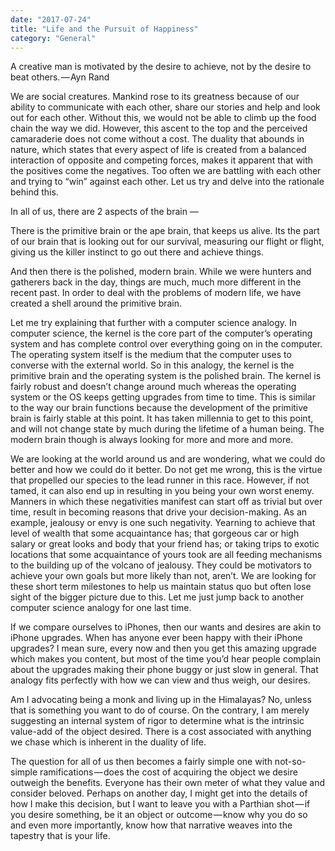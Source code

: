 ```yaml
---
date: "2017-07-24"
title: "Life and the Pursuit of Happiness"
category: "General"
---
```


A creative man is motivated by the desire to achieve, not by the desire to beat others. — Ayn Rand

We are social creatures. Mankind rose to its greatness because of our ability to communicate with each other, share our stories and help and look out for each other. Without this, we would not be able to climb up the food chain the way we did. However, this ascent to the top and the perceived camaraderie does not come without a cost. The duality that abounds in nature, which states that every aspect of life is created from a balanced interaction of opposite and competing forces, makes it apparent that with the positives come the negatives. Too often we are battling with each other and trying to “win” against each other. Let us try and delve into the rationale behind this.

In all of us, there are 2 aspects of the brain —

There is the primitive brain or the ape brain, that keeps us alive. Its the part of our brain that is looking out for our survival, measuring our flight or flight, giving us the killer instinct to go out there and achieve things.

And then there is the polished, modern brain. While we were hunters and gatherers back in the day, things are much, much more different in the recent past. In order to deal with the problems of modern life, we have created a shell around the primitive brain.

Let me try explaining that further with a computer science analogy. In computer science, the kernel is the core part of the computer’s operating system and has complete control over everything going on in the computer. The operating system itself is the medium that the computer uses to converse with the external world. So in this analogy, the kernel is the primitive brain and the operating system is the polished brain. The kernel is fairly robust and doesn’t change around much whereas the operating system or the OS keeps getting upgrades from time to time. This is similar to the way our brain functions because the development of the primitive brain is fairly stable at this point. It has taken millennia to get to this point, and will not change state by much during the lifetime of a human being. The modern brain though is always looking for more and more and more.

We are looking at the world around us and are wondering, what we could do better and how we could do it better. Do not get me wrong, this is the virtue that propelled our species to the lead runner in this race. However, if not tamed, it can also end up in resulting in you being your own worst enemy.
Manners in which these negativities manifest can start off as trivial but over time, result in becoming reasons that drive your decision-making. As an example, jealousy or envy is one such negativity. Yearning to achieve that level of wealth that some acquaintance has; that gorgeous car or high salary or great looks and body that your friend has; or taking trips to exotic locations that some acquaintance of yours took are all feeding mechanisms to the building up of the volcano of jealousy. They could be motivators to achieve your own goals but more likely than not, aren’t. We are looking for these short term milestones to help us maintain status quo but often lose sight of the bigger picture due to this. Let me just jump back to another computer science analogy for one last time.

If we compare ourselves to iPhones, then our wants and desires are akin to iPhone upgrades. When has anyone ever been happy with their iPhone upgrades? I mean sure, every now and then you get this amazing upgrade which makes you content, but most of the time you’d hear people complain about the upgrades making their phone buggy or just slow in general. That analogy fits perfectly with how we can view and thus weigh, our desires.

Am I advocating being a monk and living up in the Himalayas? No, unless that is something you want to do of course. On the contrary, I am merely suggesting an internal system of rigor to determine what is the intrinsic value-add of the object desired. There is a cost associated with anything we chase which is inherent in the duality of life.

The question for all of us then becomes a fairly simple one with not-so-simple ramifications — does the cost of acquiring the object we desire outweigh the benefits. Everyone has their own meter of what they value and consider beloved. Perhaps on another day, I might get into the details of how I make this decision, but I want to leave you with a Parthian shot — if you desire something, be it an object or outcome — know why you do so and even more importantly, know how that narrative weaves into the tapestry that is your life.
